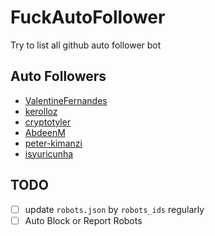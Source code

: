 # FuckAutoFollower
Try to list all github auto follower bot

## Auto Followers
- [ValentineFernandes](https://github.com/ValentineFernandes)
- [kerolloz](https://github.com/kerolloz)
- [cryptotyler](https://github.com/cryptotyler)
- [AbdeenM](https://github.com/AbdeenM)
- [peter-kimanzi](https://github.com/peter-kimanzi)
- [isyuricunha](https://github.com/isyuricunha)

## TODO
- [ ] update `robots.json` by `robots_ids` regularly
- [ ] Auto Block or Report Robots
